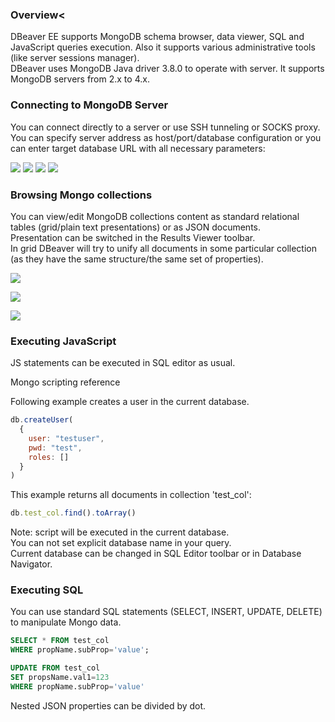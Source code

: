 ### Overview<
DBeaver EE supports MongoDB schema browser, data viewer, SQL and JavaScript queries execution. 
Also it supports various administrative tools (like server sessions manager).  
DBeaver uses MongoDB Java driver 3.8.0 to operate with server. It supports MongoDB servers from 2.x to 4.x.  

### Connecting to MongoDB Server
You can connect directly to a server or use SSH tunneling or SOCKS proxy.  
You can specify server address as host/port/database configuration or you can enter target database URL with all necessary parameters:

![](images/database/mongodb/mongodb-connection-init.png)
![](images/database/mongodb/mongodb-connection-url.png)
![](images/database/mongodb/mongodb-connection-props.png)
![](images/database/mongodb/mongodb-connection-ssh.png)

### Browsing Mongo collections

You can view/edit MongoDB collections content as standard relational tables (grid/plain text presentations) or as JSON documents.  
Presentation can be switched in the Results Viewer toolbar.  
In grid DBeaver will try to unify all documents in some particular collection (as they have the same structure/the same set of properties).  

![](images/database/mongodb/mongodb-data-json.png)

![](images/database/mongodb/mongodb-data-grid.png)

![](images/database/mongodb/mongodb-data-edit.png)

### Executing JavaScript
JS statements can be executed in SQL editor as usual.

Mongo scripting reference

Following example creates a user in the current database.
```js
db.createUser(
  {
    user: "testuser",
    pwd: "test",
    roles: []
  }
)
```

This example returns all documents in collection 'test_col':
```js
db.test_col.find().toArray()
```

Note: script will be executed in the current database.  
You can not set explicit database name in your query.  
Current database can be changed in SQL Editor toolbar or in Database Navigator.  

### Executing SQL
You can use standard SQL statements (SELECT, INSERT, UPDATE, DELETE) to manipulate Mongo data.

```sql
SELECT * FROM test_col 
WHERE propName.subProp='value';

UPDATE FROM test_col 
SET propsName.val1=123
WHERE propName.subProp='value'
```

Nested JSON properties can be divided by dot.

